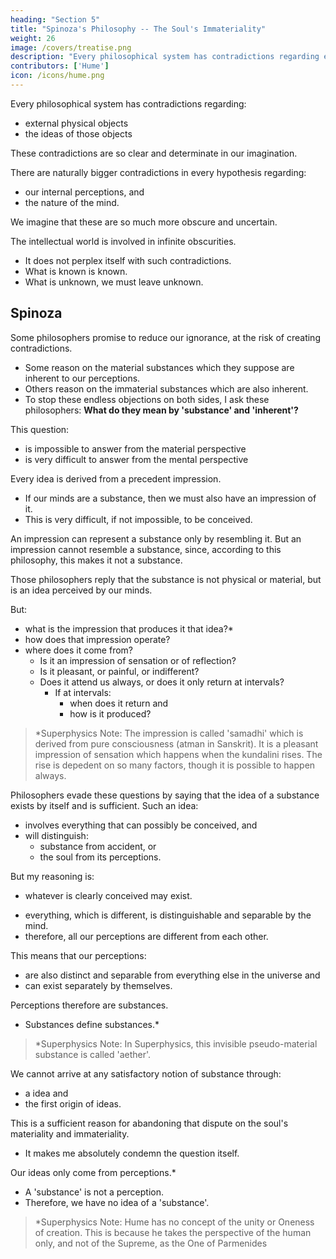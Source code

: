 ```yaml
---
heading: "Section 5"
title: "Spinoza's Philosophy -- The Soul's Immateriality"
weight: 26
image: /covers/treatise.png
description: "Every philosophical system has contradictions regarding external physical objects and the ideas of those objects"
contributors: ['Hume']
icon: /icons/hume.png
---
```



<!-- ## Spinoza's 'Substance' of the Soul is Impossible -->

Every philosophical system has contradictions regarding:
- external physical objects
- the ideas of those objects
<!-- - external objects, and
- the idea of matter. -->

These contradictions are so clear and determinate in our imagination.

There are naturally bigger contradictions in every hypothesis regarding:
- our internal perceptions, and
- the nature of the mind.

We imagine that these are so much more obscure and uncertain.

The intellectual world is involved in infinite obscurities.
- It does not perplex itself with such contradictions.
- What is known is known.
- What is unknown, we must leave unknown.


## Spinoza

Some philosophers promise to reduce our ignorance, at the risk of creating contradictions.
- Some reason on the material substances which they suppose are inherent to our perceptions.
- Others reason on the immaterial substances which are also inherent.
- To stop these endless objections on both sides, I ask these philosophers: **What do they mean by 'substance' and 'inherent'?**

This question:
- is impossible to answer from the material perspective <!-- if they were with regard to matter and body, and -->
- is very difficult to answer from the mental perspective <!-- in the case of the mind. -->

Every idea is derived from a precedent impression.
- If our minds are a substance, then we must also have an impression of it.
- This is very difficult, if not impossible, to be conceived.

An impression can represent a substance only by resembling it. But an impression cannot resemble a substance, since, according to this philosophy, this makes it not a substance.
<!-- - does not have any qualities of a substance -->

Those philosophers reply that the substance is not physical or material, but is an idea perceived by our minds.

<!-- pretend that we have an idea of the substance of our minds. -->

<!-- I want them to: -->

But:
- what is the impression that produces it that idea?*
- how does that impression operate?
- where does it come from?
  - Is it an impression of sensation or of reflection?
  - Is it pleasant, or painful, or indifferent?
  - Does it attend us always, or does it only return at intervals?
    - If at intervals:
      - when does it return and
      - how is it produced?

> *Superphysics Note: The impression is called 'samadhi' which is derived from pure consciousness (atman in Sanskrit). It is a pleasant impression of sensation which happens when the kundalini rises. The rise is depedent on so many factors, though it is possible to happen always. 


Philosophers evade these questions by saying that the idea of a substance exists by itself and is sufficient. Such an idea:
- involves everything that can possibly be conceived, and
- will distinguish:
  - substance from accident, or
  - the soul from its perceptions.

But my reasoning is:
- whatever is clearly conceived may exist.
<!-- - whatever is clearly conceived in one way after any manner, may exist after the same manner. -->
- everything, which is different, is distinguishable and separable by the mind. 
- therefore, all our perceptions are different from each other.

This means that our perceptions:
- are also distinct and separable from everything else in the universe and
- can exist separately by themselves.

Perceptions therefore are substances.
- Substances define substances.*

> *Superphysics Note: In Superphysics, this invisible pseudo-material substance is called 'aether'. 


We cannot arrive at any satisfactory notion of substance through:
- a idea and
- the first origin of ideas.

This is a sufficient reason for abandoning that dispute on the soul's materiality and immateriality.
- It makes me absolutely condemn the question itself.

Our ideas only come from perceptions.*
<!-- We have no perfect idea of anything but of a  -->
- A 'substance' is not a <!--  entirely different from --> perception.
- Therefore, we have no idea of a 'substance'.

> *Superphysics Note: Hume has no concept of the unity or Oneness of creation. This is because he takes the perspective of the human only, and not of the Supreme, as the One of Parmenides



<!-- The perceptions of our mind needs our mind to have an inherent ability to perceive, in order for those perceptions to exist.
- But perceptions exist in the universe even without a mind to perceive them.    -->
<!--  is something needed to support the existence of our perceptions. -->
<!-- - Nothing is needed to support the existence of a perception. -->
<!-- - Therefore, we have no idea of 'inherence'. -->

<!-- Are perceptions inherent in a material or an immaterial substance?

This cannot be answered because we cannot understand the question's meaning.
 -->